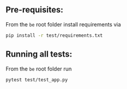 ## Pre-requisites:
From the `be` root folder install requirements via
```sh
pip install -r test/requirements.txt
```

## Running all tests:
From the `be` root folder run
```sh
pytest test/test_app.py
```
